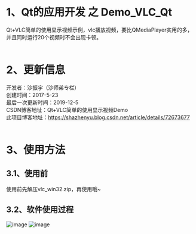 # 1、Qt的应用开发 之 Demo_VLC_Qt
Qt+VLC简单的使用显示视频示例，vlc播放视频，要比QMediaPlayer实用的多，并且同时运行20个视频时不会出现卡顿。 <BR/>
<BR/> 
# 2、更新信息
开发者：沙振宇（沙师弟专栏）<BR/>
创建时间：2017-5-23<BR/>
最后一次更新时间：2019-12-5<BR/>
CSDN博客地址：Qt+VLC简单的使用显示视频Demo <BR/>
此项目博客地址：https://shazhenyu.blog.csdn.net/article/details/72673677 <BR/>
<BR/>
# 3、使用方法
## 3.1、使用前
使用前先解压vlc_win32.zip，再使用哦~<BR/>
## 3.2、软件使用过程
![image](https://github.com/ShaShiDiZhuanLan/Demo_VLC_Qt/blob/master/%E8%BD%AF%E4%BB%B6%E4%BD%BF%E7%94%A8%E8%AF%B4%E6%98%8E1.png)
![image](https://github.com/ShaShiDiZhuanLan/Demo_VLC_Qt/blob/master/%E8%BD%AF%E4%BB%B6%E4%BD%BF%E7%94%A8%E8%AF%B4%E6%98%8E2.png)
